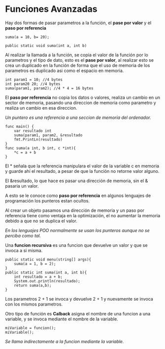 # Funciones Avanzadas

Hay dos formas de pasar parametros a la función, el **pase por valor** y el **paso por referencia**

    suma(a = 10, b= 20);
    
    public static void suma(int a, int b)
    
Al realizar la llamada a la función, se copia el valor de la función por lo parametros y el tipo de dato, esto es el **pase por valor**, al realizar esto se crea un duplicado en la función de forma que el uso de memoria de los parametros es duplicado asi como el espacio en memoria.

    int param1 = 10; //4 bytes
    int param20 20; //4 bytes
    suma(param1, param2); //4 * 4 = 16 bytes
    
El **paso por referencia** no copia los datos o valores, realiza un cambio en un sector de memoria, pasando una direccion de memoria como parametro y realiza un cambio en esa direccion.

*Un puntero es una referencia a una seccion de memoria del ordenador.*

    func main() {
        var resultado int
        suma(param1, param2, &resultado
        fmt.PrintLn(resultado)
    }
    func suma(a int, b int, c *int){
        *c = a + b
    }

El * señala que la referencia manipulara el valor de la variable c en memoria y guarde ahí el resultado, a pesar de que la función no retorne valor alguno.

El &resultado, lo que hace es pasar una dirección de memoria, sin el & pasaria un valor.

A esto se le conoce como **paso por referencia** en algunos lenguajes de programación los punteros estan ocultos.

Al crear un objeto pasamos una dirección de memoria y un paso por referencia tiene como ventaja en la optimización, el no aumentar la memoria debido a que no se duplica el valor.

*En los lenguajes POO normalmente se usan los punteros aunque no se perciba como tal.*

Una **funcion recursiva** es una funcion que devuelve un valor y que se invoca a si misma.

    public static void menu(string[] args){
        suma(a = 1, b = 2);
    }
    public static int suma(int a, int b){
        int resultado = a + b;
        System.out.println(resultado);
        return suma(a,b);
    }

Los parametros 2 + 1 se invoca y devuelve 2 + 1 y nuevamente se invoca con los mismos parametros.

Otro tipo de función es **Calback** asigna el nombre de una funcion a una variable, y se invoca mediante el nombre de la variable.

    miVariable = funcion();
    miVariable();
    
*Se llama indirectamente a la funcion mediante la variable.*
